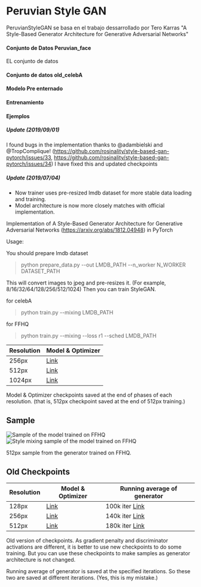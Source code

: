 # Peruvian Style GAN

PeruvianStyleGAN se basa en el trabajo dessarrollado por Tero Karras "A Style-Based Generator Architecture for Generative Adversarial Networks"

#### Conjunto de Datos Peruvian_face
EL conjunto de datos

#### Conjunto de datos old_celebA

#### Modelo Pre enternado

#### Entrenamiento

#### Ejemplos




##### Update (2019/09/01)

I found bugs in the implementation thanks to @adambielski and @TropComplique! (https://github.com/rosinality/style-based-gan-pytorch/issues/33, https://github.com/rosinality/style-based-gan-pytorch/issues/34) I have fixed this and updated checkpoints

##### Update (2019/07/04)

* Now trainer uses pre-resized lmdb dataset for more stable data loading and training.
* Model architecture is now more closely matches with official implementation.

Implementation of A Style-Based Generator Architecture for Generative Adversarial Networks (https://arxiv.org/abs/1812.04948) in PyTorch

Usage:

You should prepare lmdb dataset

> python prepare_data.py --out LMDB_PATH --n_worker N_WORKER DATASET_PATH

This will convert images to jpeg and pre-resizes it. (For example, 8/16/32/64/128/256/512/1024) Then you can train StyleGAN.

for celebA

> python train.py --mixing LMDB_PATH

for FFHQ

> python train.py --mixing --loss r1 --sched LMDB_PATH

Resolution | Model & Optimizer 
-----------|-------------------
256px      | [Link](https://drive.google.com/open?id=1QlXFPIOFzsJyjZ1AtfpnVhqW4Z0r8GLZ)
512px      | [Link](https://drive.google.com/open?id=13f0tXPX0EfHdac0zcudfC8osD4OdsxZQ)
1024px      | [Link](https://drive.google.com/open?id=1NJMqp2AN1de8cPXTBzYC7mX2wXF9ox-i)

Model & Optimizer checkpoints saved at the end of phases of each resolution. (that is, 512px checkpoint saved at the end of 512px training.)

## Sample

![Sample of the model trained on FFHQ](doc/sample_ffhq_new.png)
![Style mixing sample of the model trained on FFHQ](doc/sample_mixing_ffhq_new.png)

512px sample from the generator trained on FFHQ.

## Old Checkpoints

Resolution | Model & Optimizer | Running average of generator
-----------|-------------------|------------------------------
128px      | [Link](https://drive.google.com/open?id=1Fc0d8tTjS7Fcmr8gyHk8M0P-VMiRNeMl) | 100k iter [Link](https://drive.google.com/open?id=1b4MKSVTbWoY15NkzsM58T0QCvTE9d_Ch)
256px      | [Link](https://drive.google.com/open?id=1K2G1p-m1BQNoTEKJDBGAtFI1fC4eBjcd) | 140k iter [Link](https://drive.google.com/open?id=1n01mlc1mPpQyeUnnWNGeZiY7vp6JgakM)
512px      | [Link](https://drive.google.com/open?id=1Ls8NA56UnJWGJkRXXyJoDdz4a7uizBtw) | 180k iter [Link](https://drive.google.com/open?id=15lnKHnldIidQnXAlQ8PHo2W4XUTaIfq-)

Old version of checkpoints. As gradient penalty and discriminator activations are different, it is better to use new checkpoints to do some training. But you can use these checkpoints to make samples as generator architecture is not changed.

Running average of generator is saved at the specified iterations. So these two are saved at different iterations. (Yes, this is my mistake.)